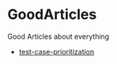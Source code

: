 # GoodArticles
Good Articles about everything

- [test-case-prioritization](https://www.browserstack.com/guide/test-case-prioritization)
